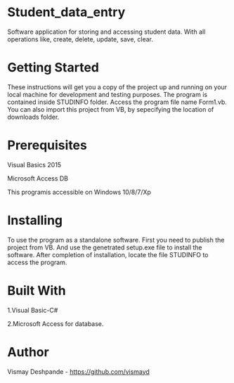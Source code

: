 # Student_data_entry
Software application for storing and accessing student data.
With all operations like, create, delete, update, save, clear.
# Getting Started
These instructions will get you a copy of the project up and running on your local machine for development and testing purposes.
The program is contained inside STUDINFO folder. Access the program file name Form1.vb. You can also import this project from VB, by sepecifying the location of downloads folder. 

# Prerequisites
Visual Basics 2015

Microsoft Access DB 

This programis accessible on Windows 10/8/7/Xp

# Installing
To use the program as a standalone software. First you need to publish the project from VB. And use the genetrated setup.exe file to install the software. After completion of installation, locate the file STUDINFO to access the program.

# Built With
  1.Visual Basic-C#
  
  2.Microsoft Access for database.

# Author
Vismay Deshpande - https://github.com/vismayd
